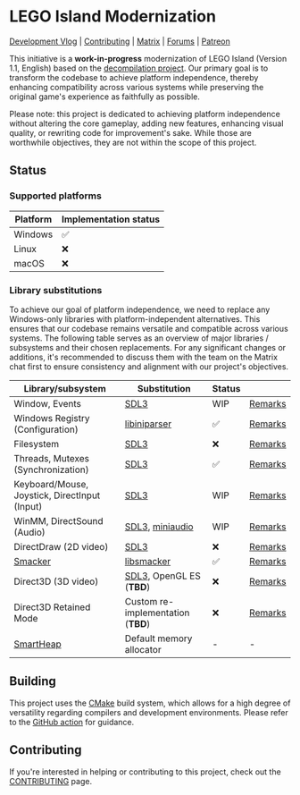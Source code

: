 # LEGO Island Modernization

[Development Vlog](https://www.youtube.com/playlist?list=PLbpl-gZkNl2COf_bB6cfgTapD5WduAfPz) | [Contributing](/CONTRIBUTING.md) | [Matrix](https://matrix.to/#/#isledecomp:matrix.org) | [Forums](https://forum.mattkc.com/viewforum.php?f=1) | [Patreon](https://www.patreon.com/mattkc)
  
This initiative is a **work-in-progress** modernization of LEGO Island (Version 1.1, English) based on the [decompilation project](https://github.com/isledecomp/isle). Our primary goal is to transform the codebase to achieve platform independence, thereby enhancing compatibility across various systems while preserving the original game's experience as faithfully as possible.

Please note: this project is dedicated to achieving platform independence without altering the core gameplay, adding new features, enhancing visual quality, or rewriting code for improvement's sake. While those are worthwhile objectives, they are not within the scope of this project.

## Status

### Supported platforms

| Platform | Implementation status |
| - | - | 
| Windows | ✅ | 
| Linux | ❌ |
| macOS | ❌ |

### Library substitutions

To achieve our goal of platform independence, we need to replace any Windows-only libraries with platform-independent alternatives. This ensures that our codebase remains versatile and compatible across various systems. The following table serves as an overview of major libraries / subsystems and their chosen replacements. For any significant changes or additions, it's recommended to discuss them with the team on the Matrix chat first to ensure consistency and alignment with our project's objectives.

| Library/subsystem | Substitution | Status | |
| - | - | - | - |
| Window, Events | [SDL3](https://www.libsdl.org/) | WIP | [Remarks](https://github.com/search?q=repo%3Aisledecomp%2Fisle-portable+%22%2F%2F+%5Blibrary%3Awindow%5D%22&type=code) |
| Windows Registry (Configuration) | [libiniparser](https://github.com/ndevilla/iniparser) | ✅ | [Remarks](https://github.com/search?q=repo%3Aisledecomp%2Fisle-portable+%22%2F%2F+%5Blibrary%3Aconfig%5D%22&type=code) |
| Filesystem | [SDL3](https://www.libsdl.org/) | ❌ | [Remarks](https://github.com/search?q=repo%3Aisledecomp%2Fisle-portable+%22%2F%2F+%5Blibrary%3Afilesystem%5D%22&type=code) |
| Threads, Mutexes (Synchronization) | [SDL3](https://www.libsdl.org/) | ✅ | [Remarks](https://github.com/search?q=repo%3Aisledecomp%2Fisle-portable+%22%2F%2F+%5Blibrary%3Asynchronization%5D%22&type=code) |
| Keyboard/Mouse, Joystick, DirectInput (Input) | [SDL3](https://www.libsdl.org/) | WIP | [Remarks](https://github.com/search?q=repo%3Aisledecomp%2Fisle-portable+%22%2F%2F+%5Blibrary%3Ainput%5D%22&type=code) |
| WinMM, DirectSound (Audio) | [SDL3](https://www.libsdl.org/), [miniaudio](https://miniaud.io/) | WIP | [Remarks](https://github.com/search?q=repo%3Aisledecomp%2Fisle-portable+%22%2F%2F+%5Blibrary%3Aaudio%5D%22&type=code) |
| DirectDraw (2D video) | [SDL3](https://www.libsdl.org/) | ❌ | [Remarks](https://github.com/search?q=repo%3Aisledecomp%2Fisle-portable+%22%2F%2F+%5Blibrary%3A2d%5D%22&type=code) |
| [Smacker](https://github.com/isledecomp/isle/tree/master/3rdparty/smacker) | [libsmacker](https://github.com/foxtacles/libsmacker) | ✅ | [Remarks](https://github.com/search?q=repo%3Aisledecomp%2Fisle-portable%20%22%2F%2F%20%5Blibrary%3Alibsmacker%5D%22&type=code) |
| Direct3D (3D video) | [SDL3](https://www.libsdl.org/), OpenGL ES (**TBD**) | ❌ | [Remarks](https://github.com/search?q=repo%3Aisledecomp%2Fisle-portable+%22%2F%2F+%5Blibrary%3A3d%5D%22&type=code) |
| Direct3D Retained Mode | Custom re-implementation (**TBD**) | ❌ | [Remarks](https://github.com/search?q=repo%3Aisledecomp%2Fisle-portable+%22%2F%2F+%5Blibrary%3Aretained%5D%22&type=code) |
| [SmartHeap](https://github.com/isledecomp/isle/tree/master/3rdparty/smartheap) | Default memory allocator | - | - |

## Building

This project uses the [CMake](https://cmake.org/) build system, which allows for a high degree of versatility regarding compilers and development environments. Please refer to the [GitHub action](/.github/workflows//build.yml) for guidance.

## Contributing

If you're interested in helping or contributing to this project, check out the [CONTRIBUTING](/CONTRIBUTING.md) page.
